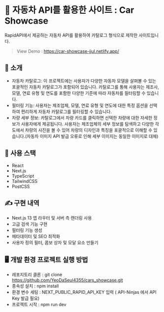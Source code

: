 # 🚗 자동차 API를 활용한 사이트 : Car Showcase



RapidAPI에서 제공하는 자동차 API를 활용하여 카탈로그 형식으로 제작한 사이트입니다.
> View Demo : https://car-showcase-jjul.netlify.app/

## 👋 소개
* 자동차 카탈로그: 이 프로젝트에는 사용자가 다양한 자동차 모델을 살펴볼 수 있는 포괄적인 자동차 카탈로그가 포함되어 있습니다. 카탈로그를 통해 사용자는 제조사, 모델, 연료 유형 및 연도를 포함한 다양한 기준에 따라 자동차를 필터링할 수 있습니다.
* 필터링 기능: 사용자는 제조업체, 모델, 연료 유형 및 연도에 대한 특정 옵션을 선택하여 편리하게 자동차 카탈로그를 필터링할 수 있습니다.
* 차량 세부 정보: 카탈로그에서 차량 카드를 클릭하면 선택한 차량에 대한 자세한 정보가 사용자에게 제공됩니다. 사용자는 제조업체의 세부 정보를 탐색하고 다양한 각도에서 차량의 사진을 볼 수 있어 차량의 디자인과 특징을 포괄적으로 이해할 수 있습니다.(자동차 이미지 API 발급 오류로 인해 세부 이미지는 동일한 이미지로 대체)

## 🔧 사용 스택 
* React
* Next.js
* TypeScript
* TailwindCSS
* PostCSS

## ✍️ 구현 내역
* Next.js 13 앱 라우터 및 서버 측 렌더링 사용
* 고급 검색 기능 구현
* 필터링 기능 생성
* 메타데이터 및 SEO 최적화
* 사용자 정의 필터, 콤보 상자 및 모달 요소 만들기

## 🖥️ 개발 환경 프로젝트 실행 방법
* 레포지토리 클론 : git clone https://github.com/YeoDaSeul4355/cars_showcase.git
* 종속성 설치 : npm install
* 환경 변수 세팅 : NEXT_PUBLIC_RAPID_API_KEY 입력 ( API-Ninjas 에서 API Key 발급 필요)
* 프로젝트 시작 : npm run dev
